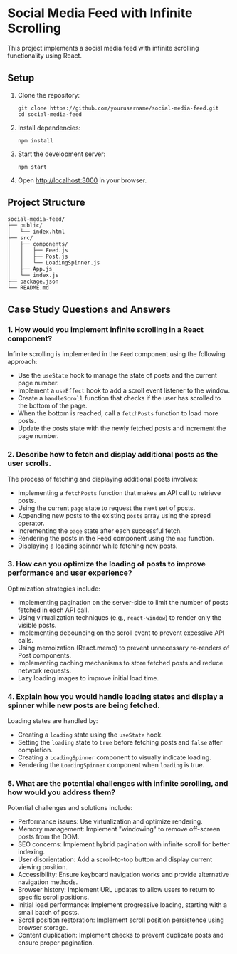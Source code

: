 # Social Media Feed with Infinite Scrolling

This project implements a social media feed with infinite scrolling functionality using React.

## Setup

1. Clone the repository:
   ```
   git clone https://github.com/yourusername/social-media-feed.git
   cd social-media-feed
   ```

2. Install dependencies:
   ```
   npm install
   ```

3. Start the development server:
   ```
   npm start
   ```

4. Open [http://localhost:3000](http://localhost:3000) in your browser.

## Project Structure

```
social-media-feed/
├── public/
│   └── index.html
├── src/
│   ├── components/
│   │   ├── Feed.js
│   │   ├── Post.js
│   │   └── LoadingSpinner.js
│   ├── App.js
│   └── index.js
├── package.json
└── README.md
```

## Case Study Questions and Answers

### 1. How would you implement infinite scrolling in a React component?

Infinite scrolling is implemented in the `Feed` component using the following approach:

- Use the `useState` hook to manage the state of posts and the current page number.
- Implement a `useEffect` hook to add a scroll event listener to the window.
- Create a `handleScroll` function that checks if the user has scrolled to the bottom of the page.
- When the bottom is reached, call a `fetchPosts` function to load more posts.
- Update the posts state with the newly fetched posts and increment the page number.

### 2. Describe how to fetch and display additional posts as the user scrolls.

The process of fetching and displaying additional posts involves:

- Implementing a `fetchPosts` function that makes an API call to retrieve posts.
- Using the current `page` state to request the next set of posts.
- Appending new posts to the existing `posts` array using the spread operator.
- Incrementing the `page` state after each successful fetch.
- Rendering the posts in the Feed component using the `map` function.
- Displaying a loading spinner while fetching new posts.

### 3. How can you optimize the loading of posts to improve performance and user experience?

Optimization strategies include:

- Implementing pagination on the server-side to limit the number of posts fetched in each API call.
- Using virtualization techniques (e.g., `react-window`) to render only the visible posts.
- Implementing debouncing on the scroll event to prevent excessive API calls.
- Using memoization (React.memo) to prevent unnecessary re-renders of Post components.
- Implementing caching mechanisms to store fetched posts and reduce network requests.
- Lazy loading images to improve initial load time.

### 4. Explain how you would handle loading states and display a spinner while new posts are being fetched.

Loading states are handled by:

- Creating a `loading` state using the `useState` hook.
- Setting the `loading` state to `true` before fetching posts and `false` after completion.
- Creating a `LoadingSpinner` component to visually indicate loading.
- Rendering the `LoadingSpinner` component when `loading` is true.

### 5. What are the potential challenges with infinite scrolling, and how would you address them?

Potential challenges and solutions include:

- Performance issues: Use virtualization and optimize rendering.
- Memory management: Implement "windowing" to remove off-screen posts from the DOM.
- SEO concerns: Implement hybrid pagination with infinite scroll for better indexing.
- User disorientation: Add a scroll-to-top button and display current viewing position.
- Accessibility: Ensure keyboard navigation works and provide alternative navigation methods.
- Browser history: Implement URL updates to allow users to return to specific scroll positions.
- Initial load performance: Implement progressive loading, starting with a small batch of posts.
- Scroll position restoration: Implement scroll position persistence using browser storage.
- Content duplication: Implement checks to prevent duplicate posts and ensure proper pagination.

